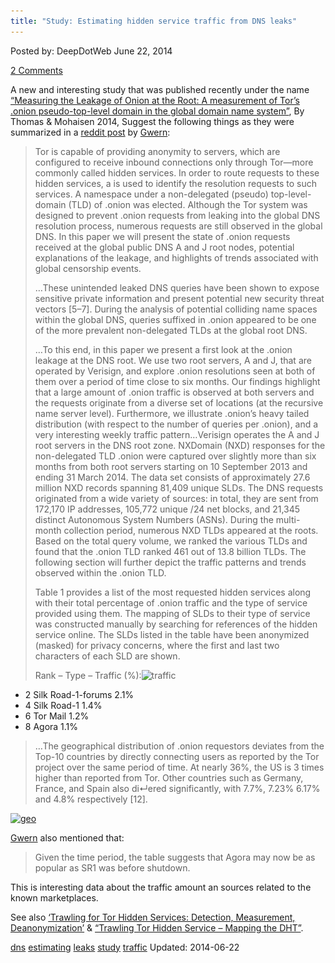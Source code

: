 ```yaml
---
title: "Study: Estimating hidden service traffic from DNS leaks"
---
```


<article class="post-listing post-6170 post type-post status-publish format-standard has-post-thumbnail hentry  tag-dns tag-estimating tag-leaks tag-study tag-traffic">
Posted by: DeepDotWeb
<span>June 22, 2014</span>
    
<a href="/2014/06/22/study-estimating-hidden-service-traffic-dns-leaks/#comments">2 Comments</a></span>
</p>
<div class="clear"></div>
<div class="entry">
<p>A new and interesting study that was published recently under the name   <a href="http://www.verisigninc.com/assets/labs/Measuring-the-Leakage-of-Onion-at-the-Root.pdf">&#8220;Measuring the Leakage of Onion at the Root: A measurement of Tor’s .onion pseudo-top-level domain in the global domain name system&#8221;</a>, By Thomas &amp; Mohaisen 2014, Suggest the following things as they were summarized in a <a href="http://www.reddit.com/r/DarkNetMarkets/comments/28qy0u/estimating_hidden_service_traffic_from_dns_leaks/" target="_blank">reddit post</a> by <a href="http://www.gwern.net/" target="_blank">Gwern</a>:</p>
<blockquote><p>Tor is capable of providing anonymity to servers, which are configured to receive inbound connections only through Tor—more commonly called hidden services. In order to route requests to these hidden services, a is used to identify the resolution requests to such services. A namespace under a non-delegated (pseudo) top-level-domain (TLD) of .onion was elected. Although the Tor system was designed to prevent .onion requests from leaking into the global DNS resolution process, numerous requests are still observed in the global DNS. In this paper we will present the state of .onion requests received at the global public DNS A and J root nodes, potential explanations of the leakage, and highlights of trends associated with global censorship events.</p>
<p>&#8230;These unintended leaked DNS queries have been shown to expose sensitive private information and present potential new security threat vectors [5–7]. During the analysis of potential colliding name spaces within the global DNS, queries suffixed in .onion appeared to be one of the more prevalent non-delegated TLDs at the global root DNS.</p>
<p>&#8230;To this end, in this paper we present a first look at the .onion leakage at the DNS root. We use two root servers, A and J, that are operated by Verisign, and explore .onion resolutions seen at both of them over a period of time close to six months. Our findings highlight that a large amount of .onion traffic is observed at both servers and the requests originate from a diverse set of locations (at the recursive name server level). Furthermore, we illustrate .onion’s heavy tailed distribution (with respect to the number of queries per .onion), and a very interesting weekly traffic pattern&#8230;Verisign operates the A and J root servers in the DNS root zone. NXDomain (NXD) responses for the non-delegated TLD .onion were captured over slightly more than six months from both root servers starting on 10 September 2013 and ending 31 March 2014. The data set consists of approximately 27.6 million NXD records spanning 81,409 unique SLDs. The DNS requests originated from a wide variety of sources: in total, they are sent from 172,170 IP addresses, 105,772 unique /24 net blocks, and 21,345 distinct Autonomous System Numbers (ASNs). During the multi-month collection period, numerous NXD TLDs appeared at the roots. Based on the total query volume, we ranked the various TLDs and found that the .onion TLD ranked 461 out of 13.8 billion TLDs. The following section will further depict the traffic patterns and trends observed within the .onion TLD.</p>
<p>Table 1 provides a list of the most requested hidden services along with their total percentage of .onion traffic and the type of service provided using them. The mapping of SLDs to their type of service was constructed manually by searching for references of the hidden service online. The SLDs listed in the table have been anonymized (masked) for privacy concerns, where the first and last two characters of each SLD are shown.</p>
<p>Rank &#8211; Type &#8211; Traffic (%):<img class="aligncenter wp-image-6172 size-full" src="/imgs/2014/06/traffic.png" alt="traffic" width="454" height="234" srcset="/imgs/2014/06/traffic.png 454w, /imgs/2014/06/traffic-300x155.png 300w" sizes="(max-width: 454px) 100vw, 454px"/></p></blockquote>
<ul>
<li>2 Silk Road-1-forums 2.1%</li>
<li>4 Silk Road-1 1.4%</li>
<li>6 Tor Mail 1.2%</li>
<li>8 Agora 1.1%</li>
</ul>
<blockquote><p>&#8230;The geographical distribution of .onion requestors deviates from the Top-10 countries by directly connecting users as reported by the Tor project over the same period of time. At nearly 36%, the US is 3 times higher than reported from Tor. Other countries such as Germany, France, and Spain also di↵ered significantly, with 7.7%, 7.23% 6.17% and 4.8% respectively [12].</p></blockquote>
<p><a href="/imgs/2014/06/geo.png"><img class="aligncenter size-full wp-image-6173" src="/imgs/2014/06/geo.png" alt="geo" width="621" height="413" srcset="/imgs/2014/06/geo.png 621w, /imgs/2014/06/geo-300x200.png 300w" sizes="(max-width: 621px) 100vw, 621px"/></a></p>
<p><a href="http://www.reddit.com/user/gwern" target="_blank">Gwern</a> also mentioned that:</p>
<blockquote><p>Given the time period, the table suggests that Agora may now be as popular as SR1 was before shutdown.</p></blockquote>
<p>This is interesting data about the traffic amount an sources related to the known marketplaces.</p>
<p>See also <a title="Biryukov et al 2013" href="http://www.ieee-security.org/TC/SP2013/papers/4977a080.pdf">&#8216;Trawling for Tor Hidden Services: Detection, Measurement, Deanonymization&#8217;</a> &amp; <a href="http://donncha.is/2013/05/trawling-tor-hidden-services/">&#8220;Trawling Tor Hidden Service &#8211; Mapping the DHT&#8221;</a>.</p>
</div>
<a href="https://www.deepdotweb.com/tag/dns/" rel="tag">dns</a> <a href="https://www.deepdotweb.com/tag/estimating/" rel="tag">estimating</a>  <a href="https://www.deepdotweb.com/tag/leaks/" rel="tag">leaks</a> <a href="https://www.deepdotweb.com/tag/study/" rel="tag">study</a> <a href="https://www.deepdotweb.com/tag/traffic/" rel="tag">traffic</a></span> 
Updated: 2014-06-22
    
